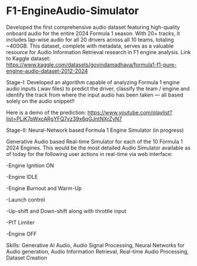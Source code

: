 # F1-EngineAudio-Simulator
Developed the first comprehensive audio dataset featuring high-quality onboard audio for the entire 2024 Formula 1 season. With 20+ tracks, it includes lap-wise audio for all 20 drivers across all 10 teams, totaling ~400GB. This dataset, complete with metadata, serves as a valuable resource for Audio Information Retrieval research in F1 engine analysis.
Link to Kaggle dataset: https://www.kaggle.com/datasets/govindamadhava/formula1-f1-pure-engine-audio-dataset-2012-2024 

Stage-I:
Developed an algorithm capable of analyzing Formula 1 engine audio inputs (.wav files) to predict the driver, classify the team / engine and identify the track from where the input audio has been taken — all based solely on the audio snippet!!

Here is a demo of the prediction: https://www.youtube.com/playlist?list=PLiK7pWxcARgYFQ7vz39x6qGJntNXrZyN7


Stage-II: Neural-Network based Formula 1 Engine Simulator (in progress)

Generative Audio based Real-time Simulator for each of the 10 Formula 1 2024 Engines.
This would be the most detailed Audio Simulator available as of today for the following user actions in real-time via web interface:

-Engine Ignition ON

-Engine IDLE

-Engine Burnout and Warm-Up

-Launch control

-Up-shift and Down-shift along with throttle input

-PIT Limiter

-Engine OFF

Skills: Generative AI Audio, Audio Signal Processing, Neural Networks for Audio generation, Audio Information Retrieval, Real-time Audio Processing, Dataset Creation
